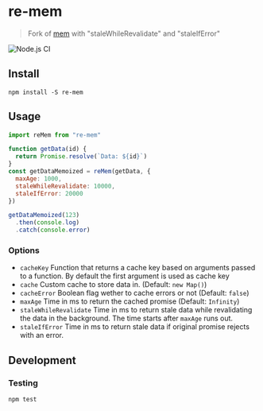 # re-mem

> Fork of [mem](https://github.com/sindresorhus/mem/) with "staleWhileRevalidate" and "staleIfError"

![Node.js CI](https://github.com/fabsrc/re-mem/workflows/Node.js%20CI/badge.svg)

## Install

```shell
npm install -S re-mem
```

## Usage

```js
import reMem from "re-mem"

function getData(id) {
  return Promise.resolve(`Data: ${id}`)
}
const getDataMemoized = reMem(getData, {
  maxAge: 1000,
  staleWhileRevalidate: 10000,
  staleIfError: 20000
})

getDataMemoized(123)
  .then(console.log)
  .catch(console.error)
```

### Options

- `cacheKey` Function that returns a cache key based on arguments passed to a function. By default the first argument is used as cache key
- `cache` Custom cache to store data in. (Default: `new Map()`)
- `cacheError` Boolean flag wether to cache errors or not (Default: `false`)
- `maxAge` Time in ms to return the cached promise (Default: `Infinity`)
- `staleWhileRevalidate` Time in ms to return stale data while revalidating the data in the background. The time starts after `maxAge` runs out.
- `staleIfError` Time in ms to return stale data if original promise rejects with an error.

## Development

### Testing

```shell
npm test
```

